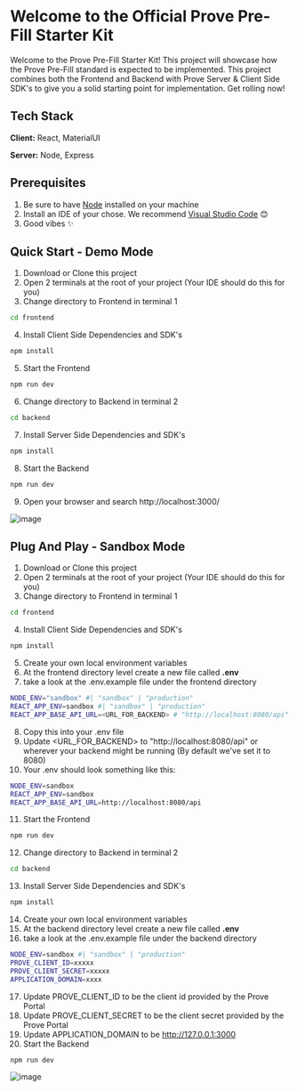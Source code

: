 # Welcome to the Official Prove Pre-Fill Starter Kit
Welcome to the Prove Pre-Fill Starter Kit! This project will showcase how the Prove Pre-Fill standard is expected to be implemented. This project combines both the Frontend and Backend with Prove Server & Client Side SDK's to give you a solid starting point for implementation. Get rolling now!

## Tech Stack
**Client:** React, MaterialUI

**Server:** Node, Express

## Prerequisites
1. Be sure to have [Node](https://nodejs.org/en/download/package-manager) installed on your machine
2. Install an IDE of your chose. We recommend [Visual Studio Code](https://code.visualstudio.com/) 😊
3. Good vibes ✨
 
## Quick Start - Demo Mode
1. Download or Clone this project
2. Open 2 terminals at the root of your project (Your IDE should do this for you)
3. Change directory to Frontend in terminal 1
```bash
cd frontend
```
4. Install Client Side Dependencies and SDK's
```bash
npm install
```
5. Start the Frontend
```bash
npm run dev
```
6. Change directory to Backend in terminal 2
```bash
cd backend
```
7. Install Server Side Dependencies and SDK's
```bash
npm install
```
8. Start the Backend
```bash
npm run dev
```
9. Open your browser and search http://localhost:3000/


![image](https://github.com/prove-identity/prove-prefill-react-starter-kit-v3/assets/113944604/526d72cb-7d23-4e87-977b-37e9bc25a7e1)

## Plug And Play - Sandbox Mode
1. Download or Clone this project
2. Open 2 terminals at the root of your project (Your IDE should do this for you)
3. Change directory to Frontend in terminal 1
```bash
cd frontend
```
4. Install Client Side Dependencies and SDK's
```bash
npm install
```
5. Create your own local environment variables
6. At the frontend directory level create a new file called **.env**
7. take a look at the .env.example file under the frontend directory
```bash
NODE_ENV="sandbox" #| "sandbox" | "production"
REACT_APP_ENV=sandbox #| "sandbox" | "production"
REACT_APP_BASE_API_URL=<URL_FOR_BACKEND> # "http://localhost:8080/api"
```
8. Copy this into your .env file
9. Update <URL_FOR_BACKEND> to "http://localhost:8080/api" or wherever your backend might be running (By default we've set it to 8080)
10. Your .env should look something like this:
```bash
NODE_ENV=sandbox
REACT_APP_ENV=sandbox
REACT_APP_BASE_API_URL=http://localhost:8080/api
```
11. Start the Frontend
```bash
npm run dev
```
12. Change directory to Backend in terminal 2
```bash
cd backend
```
13. Install Server Side Dependencies and SDK's
```bash
npm install
```
14. Create your own local environment variables
15. At the backend directory level create a new file called **.env**
16. take a look at the .env.example file under the backend directory
```bash
NODE_ENV=sandbox #| "sandbox" | "production"
PROVE_CLIENT_ID=xxxxx
PROVE_CLIENT_SECRET=xxxxx
APPLICATION_DOMAIN=xxxx
```
17. Update PROVE_CLIENT_ID to be the client id provided by the Prove Portal
18. Update PROVE_CLIENT_SECRET to be the client secret provided by the Prove Portal
19. Update APPLICATION_DOMAIN to be http://127.0.0.1:3000
20.  Start the Backend
```bash
npm run dev
```
![image](https://github.com/prove-identity/prove-prefill-react-starter-kit-v3/assets/113944604/526d72cb-7d23-4e87-977b-37e9bc25a7e1)


